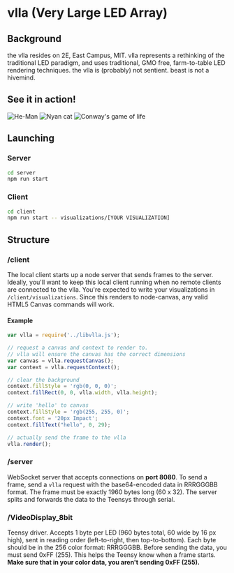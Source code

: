 # vlla (Very Large LED Array)
## Background
the vlla resides on 2E, East Campus, MIT. vlla represents a rethinking of the traditional LED paradigm, and uses traditional, GMO free, farm-to-table LED rendering techniques. the vlla is (probably) not sentient. beast is not a hivemind.

## See it in action!
![He-Man](https://thumbs.gfycat.com/CalmLinedDesertpupfish-size_restricted.gif)
![Nyan cat](https://thumbs.gfycat.com/FatScrawnyEland-size_restricted.gif)
![Conway's game of life](https://thumbs.gfycat.com/BlandIllustriousAlaskajingle-size_restricted.gif)
## Launching
### Server
```sh
cd server
npm run start
```

### Client
```sh
cd client
npm run start -- visualizations/[YOUR VISUALIZATION]
```

## Structure
### /client
The local client starts up a node server that sends frames to the server. Ideally, you'll want to keep this local client running when no remote clients are connected to the vlla. You're expected to write your visualizations in `/client/visualizations`. Since this renders to node-canvas, any valid HTML5 Canvas commands will work.

#### Example
```javascript
var vlla = require('../libvlla.js');

// request a canvas and context to render to.
// vlla will ensure the canvas has the correct dimensions
var canvas = vlla.requestCanvas();
var context = vlla.requestContext();

// clear the background
context.fillStyle = 'rgb(0, 0, 0)';
context.fillRect(0, 0, vlla.width, vlla.height);

// write 'hello' to canvas
context.fillStyle = 'rgb(255, 255, 0)';
context.font = '20px Impact';
context.fillText("hello", 0, 29);

// actually send the frame to the vlla
vlla.render();
```

### /server
WebSocket server that accepts connections on **port 8080**. To send a frame, send a ``vlla`` request with the base64-encoded data in RRRGGGBB format. The frame must be exactly 1960 bytes long (60 x 32). The server splits and forwards the data to the Teensys through serial.

### /VideoDisplay_8bit
Teensy driver. Accepts 1 byte per LED (960 bytes total, 60 wide by 16 px high), sent in reading order (left-to-right, then top-to-bottom). Each byte should be in the 256 color format: RRRGGGBB. Before sending the data, you must send 0xFF (255). This helps the Teensy know when a frame starts. **Make sure that in your color data, you aren't sending 0xFF (255).**
